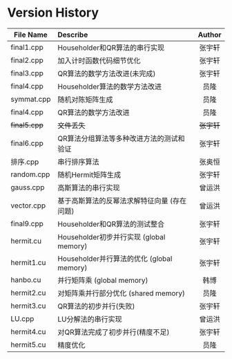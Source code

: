 # Version History

File Name | Describe |Author
--|:--|:--:
final1.cpp | Householder和QR算法的串行实现 | 张宇轩 
final2.cpp | 加入计时函数代码细节优化 | 张宇轩 
final3.cpp | QR算法的数学方法改进(未完成) | 张宇轩 
final4.cpp | Householder算法的数学方法改进 | 员隆
symmat.cpp | 随机对陈矩阵生成 | 员隆
final4.cpp | QR算法的数学方法改进 | 员隆
~~final5.cpp~~ | ~~文件丢失~~|  ~~张宇轩~~
final6.cpp | QR算法分组算法等多种改进方法的测试和验证 | 张宇轩
排序.cpp | 串行排序算法 | 张奥恒
random.cpp | 随机Hermit矩阵生成 | 张宇轩
gauss.cpp  | 高斯算法的串行实现 | 曾运洪
vector.cpp | 基于高斯算法的反幂法求解特征向量 (存在问题) | 曾运洪
final9.cpp | Householder和QR算法的测试整合 | 张宇轩
hermit.cu | Householder初步并行实现 (global memory)| 张宇轩 
hermit1.cu | Householder并行算法的优化 (global memory) | 张宇轩 
hanbo.cu | 并行矩阵乘 (global memory) |韩博
hermit2.cu | 对矩阵乘并行部分优化 (shared memory) | 员隆
hermit3.cu | QR算法的初步并行(失败) | 张宇轩
LU.cpp | LU分解法的串行实现 | 曾运洪
hermit4.cu | 对QR算法完成了初步并行(精度不足) | 张宇轩
hermit5.cu | 精度优化 | 员隆